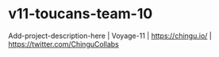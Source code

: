 # v11-toucans-team-10
Add-project-description-here | Voyage-11 | https://chingu.io/ | https://twitter.com/ChinguCollabs
